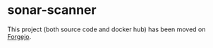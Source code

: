 # sonar-scanner

This project (both source code and docker hub) has been moved on [Forgejo](https://git.van-hemmen.com/GuillaumeHemmen/sonar-scanner).
